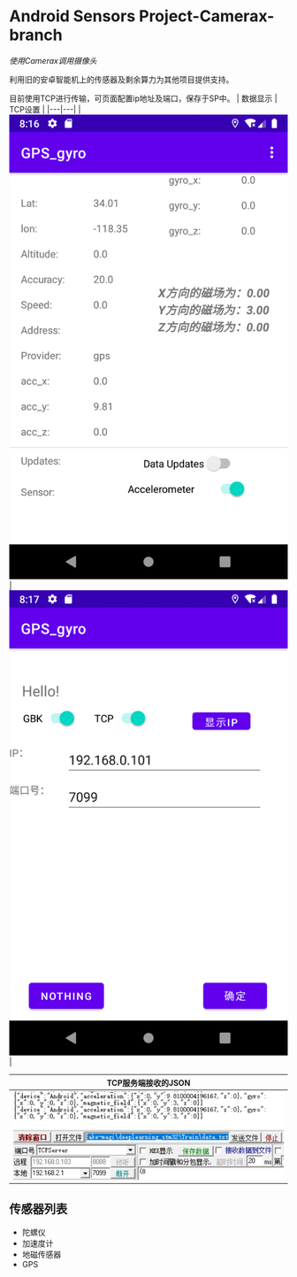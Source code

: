 # Android Sensors Project-Camerax-branch

*使用Camerax调用摄像头*

利用旧的安卓智能机上的传感器及剩余算力为其他项目提供支持。

目前使用TCP进行传输，可页面配置ip地址及端口，保存于SP中。
|  数据显示 | TCP设置  |
|---|---|
| ![data_layout](/img/data_layout.png)  | ![data_layout](/img/TCP_setting.png)  |

| TCP服务端接收的JSON |
| :---: |
|  ![data_layout](/img/TCP_server.png)   |
## 传感器列表
- 陀螺仪
- 加速度计
- 地磁传感器
- GPS


